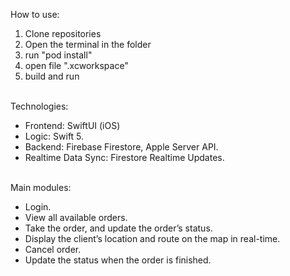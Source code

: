 How to use:
   1. Clone repositories
   2. Open the terminal in the folder
   3. run "pod install"
   4. open file ".xcworkspace"
   5. build and run<br><br>
   
Technologies:<br>
- Frontend: SwiftUI (iOS)<br>
- Logic: Swift 5.<br>
- Backend: Firebase Firestore, Apple Server API.<br>
- Realtime Data Sync: Firestore Realtime Updates.<br><br>

Main modules:<br>
- Login.
- View all available orders.
- Take the order, and update the order’s status.
- Display the client’s location and route on the map in real-time.
- Cancel order.
- Update the status when the order is finished.

